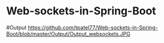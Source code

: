 # Web-sockets-in-Spring-Boot

#Output
https://github.com/tpatel77/Web-sockets-in-Spring-Boot/blob/master/Output/Output_websockets.JPG
